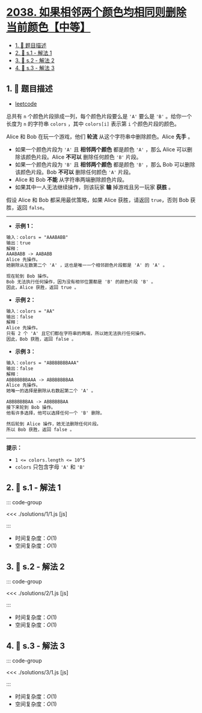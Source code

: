 # [2038. 如果相邻两个颜色均相同则删除当前颜色【中等】](https://github.com/tnotesjs/TNotes.leetcode/tree/main/notes/2038.%20%E5%A6%82%E6%9E%9C%E7%9B%B8%E9%82%BB%E4%B8%A4%E4%B8%AA%E9%A2%9C%E8%89%B2%E5%9D%87%E7%9B%B8%E5%90%8C%E5%88%99%E5%88%A0%E9%99%A4%E5%BD%93%E5%89%8D%E9%A2%9C%E8%89%B2%E3%80%90%E4%B8%AD%E7%AD%89%E3%80%91)

<!-- region:toc -->

- [1. 📝 题目描述](#1--题目描述)
- [2. 🎯 s.1 - 解法 1](#2--s1---解法-1)
- [3. 🎯 s.2 - 解法 2](#3--s2---解法-2)
- [4. 🎯 s.3 - 解法 3](#4--s3---解法-3)

<!-- endregion:toc -->

## 1. 📝 题目描述

- [leetcode](https://leetcode.cn/problems/remove-colored-pieces-if-both-neighbors-are-the-same-color/)

总共有 `n` 个颜色片段排成一列，每个颜色片段要么是 `'A'` 要么是 `'B'` 。给你一个长度为 `n` 的字符串 `colors` ，其中 `colors[i]` 表示第 `i` 个颜色片段的颜色。

Alice 和 Bob 在玩一个游戏，他们 **轮流** 从这个字符串中删除颜色。Alice **先手** 。

- 如果一个颜色片段为 `'A'` 且 **相邻两个颜色** 都是颜色 `'A'` ，那么 Alice 可以删除该颜色片段。Alice **不可以** 删除任何颜色 `'B'` 片段。
- 如果一个颜色片段为 `'B'` 且 **相邻两个颜色** 都是颜色 `'B'` ，那么 Bob 可以删除该颜色片段。Bob **不可以** 删除任何颜色 `'A'` 片段。
- Alice 和 Bob **不能** 从字符串两端删除颜色片段。
- 如果其中一人无法继续操作，则该玩家 **输** 掉游戏且另一玩家 **获胜** 。

假设 Alice 和 Bob 都采用最优策略，如果 Alice 获胜，请返回 `true`，否则 Bob 获胜，返回 `false`。

---

- **示例 1：**

```txt
输入：colors = "AAABABB"
输出：true
解释：
AAABABB -> AABABB
Alice 先操作。
她删除从左数第二个 'A' ，这也是唯一一个相邻颜色片段都是 'A' 的 'A' 。

现在轮到 Bob 操作。
Bob 无法执行任何操作，因为没有相邻位置都是 'B' 的颜色片段 'B' 。
因此，Alice 获胜，返回 true 。
```

- **示例 2：**

```txt
输入：colors = "AA"
输出：false
解释：
Alice 先操作。
只有 2 个 'A' 且它们都在字符串的两端，所以她无法执行任何操作。
因此，Bob 获胜，返回 false 。
```

- **示例 3：**

```txt
输入：colors = "ABBBBBBBAAA"
输出：false
解释：
ABBBBBBBAAA -> ABBBBBBBAA
Alice 先操作。
她唯一的选择是删除从右数起第二个 'A' 。

ABBBBBBBAA -> ABBBBBBAA
接下来轮到 Bob 操作。
他有许多选择，他可以选择任何一个 'B' 删除。

然后轮到 Alice 操作，她无法删除任何片段。
所以 Bob 获胜，返回 false 。
```

---

**提示：**

- `1 <= colors.length <= 10^5`
- `colors` 只包含字母 `'A'` 和 `'B'`

## 2. 🎯 s.1 - 解法 1

::: code-group

<<< ./solutions/1/1.js [js]

:::

- 时间复杂度：$O(1)$
- 空间复杂度：$O(1)$

## 3. 🎯 s.2 - 解法 2

::: code-group

<<< ./solutions/2/1.js [js]

:::

- 时间复杂度：$O(1)$
- 空间复杂度：$O(1)$

## 4. 🎯 s.3 - 解法 3

::: code-group

<<< ./solutions/3/1.js [js]

:::

- 时间复杂度：$O(1)$
- 空间复杂度：$O(1)$
